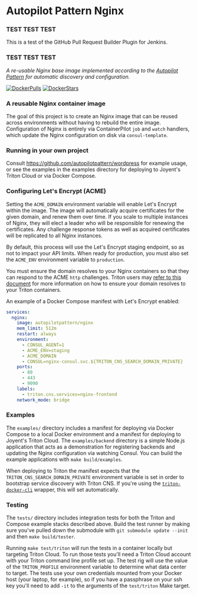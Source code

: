 Autopilot Pattern Nginx
=======================

### TEST TEST TEST

This is a test of the GitHub Pull Request Builder Plugin for Jenkins.

### TEST TEST TEST



*A re-usable Nginx base image implemented according to the [Autopilot Pattern](http://autopilotpattern.io/) for automatic discovery and configuration.*

[![DockerPulls](https://img.shields.io/docker/pulls/autopilotpattern/nginx.svg)](https://registry.hub.docker.com/u/autopilotpattern/nginx/)
[![DockerStars](https://img.shields.io/docker/stars/autopilotpattern/nginx.svg)](https://registry.hub.docker.com/u/autopilotpattern/nginx/)

### A reusable Nginx container image

The goal of this project is to create an Nginx image that can be reused across environments without having to rebuild the entire image. Configuration of Nginx is entirely via ContainerPilot `job` and `watch` handlers, which update the Nginx configuration on disk via `consul-template`.

### Running in your own project

Consult https://github.com/autopilotpattern/wordpress for example usage, or see the examples in the examples directory for deploying to Joyent's Triton Cloud or via Docker Compose.

### Configuring Let's Encrypt (ACME)

Setting the `ACME_DOMAIN` environment variable will enable Let's Encrypt within the image. The image will automatically acquire certificates for the given domain, and renew them over time. If you scale to multiple instances of Nginx, they will elect a leader who will be responsible for renewing the certificates.  Any challenge response tokens as well as acquired certificates will be replicated to all Nginx instances.

By default, this process will use the Let's Encrypt staging endpoint, so as not to impact your API limits. When ready for production, you must also set the `ACME_ENV` environment variable to `production`.

You must ensure the domain resolves to your Nginx containers so that they can respond to the ACME `http` challenges. Triton users may [refer to this document](https://docs.joyent.com/public-cloud/network/cns/faq#can-i-use-my-own-domain-name-with-triton-cns) for more information on how to ensure your domain resolves to your Triton containers.

An example of a Docker Compose manifest with Let's Encrypt enabled:

```yaml
services:
  nginx:
    image: autopilotpattern/nginx
    mem_limit: 512m
    restart: always
    environment:
      - CONSUL_AGENT=1
      - ACME_ENV=staging
      - ACME_DOMAIN
      - CONSUL=nginx-consul.svc.${TRITON_CNS_SEARCH_DOMAIN_PRIVATE}
    ports:
      - 80
      - 443
      - 9090
    labels:
      - triton.cns.services=nginx-frontend
    network_mode: bridge
```

### Examples

The `examples/` directory includes a manifest for deploying via Docker Compose to a local Docker environment and a manifest for deploying to Joyent's Triton Cloud. The `examples/backend` directory is a simple Node.js application that acts as a demonstration for registering backends and updating the Nginx configuration via watching Consul. You can build the example applications with `make build/examples`.

When deploying to Triton the manifest expects that the `TRITON_CNS_SEARCH_DOMAIN_PRIVATE` environment variable is set in order to bootstrap service discovery with Triton CNS. If you're using the [`triton-docker-cli`](https://github.com/joyent/triton-docker-cli) wrapper, this will set automatically.

### Testing

The `tests/` directory includes integration tests for both the Triton and Compose example stacks described above. Build the test runner by making sure you've pulled down the submodule with `git submodule update --init` and then `make build/tester`.

Running `make test/triton` will run the tests in a container locally but targeting Triton Cloud. To run those tests you'll need a Triton Cloud account with your Triton command line profile set up. The test rig will use the value of the `TRITON_PROFILE` environment variable to determine what data center to target. The tests use your own credentials mounted from your Docker host (your laptop, for example), so if you have a passphrase on your ssh key you'll need to add `-it` to the arguments of the `test/triton` Make target.
